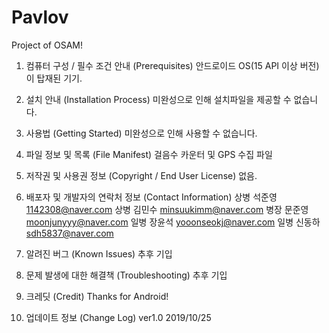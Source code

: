 # Pavlov
Project of OSAM!

1. 컴퓨터 구성 / 필수 조건 안내 (Prerequisites)
   안드로이드 OS(15 API 이상 버전)이 탑재된 기기.

2. 설치 안내 (Installation Process)
  미완성으로 인해 설치파일을 제공할 수 없습니다.

3. 사용법 (Getting Started)
  미완성으로 인해 사용할 수 없습니다.

4. 파일 정보 및 목록 (File Manifest)
  걸음수 카운터 및 GPS 수집 파일

5. 저작권 및 사용권 정보 (Copyright / End User License)
   없음.

6. 배포자 및 개발자의 연락처 정보 (Contact Information)
   상병 석준영 1142308@naver.com
   상병 김민수 minsuukimm@naver.com
   병장 문준영 moonjunyyy@naver.com
   일병 장윤석 yooonseokj@naver.com 
   일병 신동하 sdh5837@naver.com

7. 알려진 버그 (Known Issues)
  추후 기입

8. 문제 발생에 대한 해결책 (Troubleshooting)
  추후 기입

9. 크레딧 (Credit)
  Thanks for Android!

10. 업데이트 정보 (Change Log)
  ver1.0 2019/10/25
